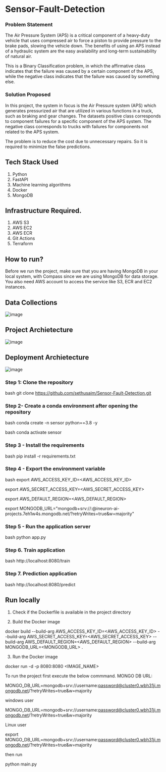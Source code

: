 # Sensor-Fault-Detection

### Problem Statement
The Air Pressure System (APS) is a critical component of a heavy-duty vehicle that uses compressed air to force a piston to provide pressure to the brake pads, slowing the vehicle down. The benefits of using an APS instead of a hydraulic system are the easy availability and long-term sustainability of natural air.

This is a Binary Classification problem, in which the affirmative class indicates that the failure was caused by a certain component of the APS, while the negative class
indicates that the failure was caused by something else.

### Solution Proposed 
In this project, the system in focus is the Air Pressure system (APS) which generates pressurized air that are utilized in various functions in a truck, such as braking and gear changes. The datasets positive class corresponds to component failures for a specific component of the APS system. The negative class corresponds to trucks with failures for components not related to the APS system.

The problem is to reduce the cost due to unnecessary repairs. So it is required to minimize the false predictions.
## Tech Stack Used
1. Python 
2. FastAPI 
3. Machine learning algorithms
4. Docker
5. MongoDB

## Infrastructure Required.

1. AWS S3
2. AWS EC2
3. AWS ECR
4. Git Actions
5. Terraform

## How to run?
Before we run the project, make sure that you are having MongoDB in your local system, with Compass since we are using MongoDB for data storage. You also need AWS account to access the service like S3, ECR and EC2 instances.

## Data Collections
![image](https://user-images.githubusercontent.com/57321948/193536736-5ccff349-d1fb-486e-b920-02ad7974d089.png)


## Project Archietecture
![image](https://user-images.githubusercontent.com/57321948/193536768-ae704adc-32d9-4c6c-b234-79c152f756c5.png)


## Deployment Archietecture
![image](https://user-images.githubusercontent.com/57321948/193536973-4530fe7d-5509-4609-bfd2-cd702fc82423.png)


### Step 1: Clone the repository
bash
git clone https://github.com/sethusaim/Sensor-Fault-Detection.git


### Step 2- Create a conda environment after opening the repository

bash
conda create -n sensor python==3.8 -y


bash
conda activate sensor


### Step 3 - Install the requirements
bash
pip install -r requirements.txt


### Step 4 - Export the environment variable
bash
export AWS_ACCESS_KEY_ID=<AWS_ACCESS_KEY_ID>

export AWS_SECRET_ACCESS_KEY=<AWS_SECRET_ACCESS_KEY>

export AWS_DEFAULT_REGION=<AWS_DEFAULT_REGION>

export MONGODB_URL="mongodb+srv://<username>:<password>@ineuron-ai-projects.7eh1w4s.mongodb.net/?retryWrites=true&w=majority"



### Step 5 - Run the application server
bash
python app.py


### Step 6. Train application
bash
http://localhost:8080/train



### Step 7. Prediction application
bash
http://localhost:8080/predict



## Run locally

1. Check if the Dockerfile is available in the project directory

2. Build the Docker image

docker build --build-arg AWS_ACCESS_KEY_ID=<AWS_ACCESS_KEY_ID> --build-arg AWS_SECRET_ACCESS_KEY=<AWS_SECRET_ACCESS_KEY> --build-arg AWS_DEFAULT_REGION=<AWS_DEFAULT_REGION> --build-arg MONGODB_URL=<MONGODB_URL> . 



3. Run the Docker image

docker run -d -p 8080:8080 <IMAGE_NAME>


To run the project  first execute the below commmand.
MONGO DB URL: 

MONGO_DB_URL=mongodb+srv://username:password@cluster0.wbh31ji.mongodb.net/?retryWrites=true&w=majority


windows user


MONGO_DB_URL=mongodb+srv://username:password@cluster0.wbh31ji.mongodb.net/?retryWrites=true&w=majority


Linux user


export MONGO_DB_URL=mongodb+srv://username:password@cluster0.wbh31ji.mongodb.net/?retryWrites=true&w=majority

then run 

python main.py